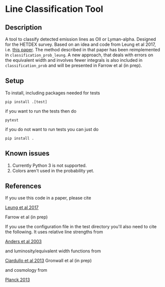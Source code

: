 # Line Classification Tool

## Description

A tool to classify detected emission lines as OII or Lyman-alpha. Designed
for the HETDEX survey. Based on an idea and code from Leung et al 2017,
i.e. [this paper](http://adsabs.harvard.edu/abs/2017ApJ...843..130L). The
method described in that paper has been reimplemented in `classification_prob_leung`. 
A new approach, that deals with errors on the equivalent width and involves fewer integrals
is also included in `classification_prob` and will be presented in Farrow et al (in prep).

## Setup

To install, including packages needed for tests

```
pip install .[test]
```

if you want to run the tests then do

```
pytest
```

if you do not want to run tests you can just do

```
pip install .
```

## Known issues

1. Currently Python 3 is not supported. 
2. Colors aren't used in the probability yet.  

## References

If you use this code in a paper, please cite

[Leung et al 2017](http://adsabs.harvard.edu/abs/2017ApJ...843..130L)

Farrow et al (in prep)

If you use the configuration file in the test directory you'll also need to cite the following. It uses 
relative line strengths from

[Anders et al 2003](http://adsabs.harvard.edu/abs/2003A%26A...401.1063A)

and luminosity/equivalent width functions from

[Ciardullo et al 2013](http://adsabs.harvard.edu/abs/2013ApJ...769...83C)
Gronwall et al (in prep)

and cosmology from

[Planck 2013](https://ui.adsabs.harvard.edu/#abs/arXiv:1303.5076)



